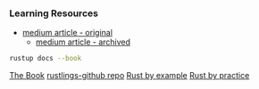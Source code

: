 ### Learning Resources
- [medium article - original](https://towardsdatascience.com/python-to-rust-breaking-down-3-big-obstacles-094eb99e331d)
	- [medium article - archived](https://archive.is/hjNHh)

```bash
rustup docs --book
```

[The Book](https://doc.rust-lang.org/book/)
[rustlings-github repo](https://github.com/rust-lang/rustlings/)
[Rust by example](https://doc.rust-lang.org/rust-by-example/)
[Rust by practice](https://practice.rs/why-exercise.html)
